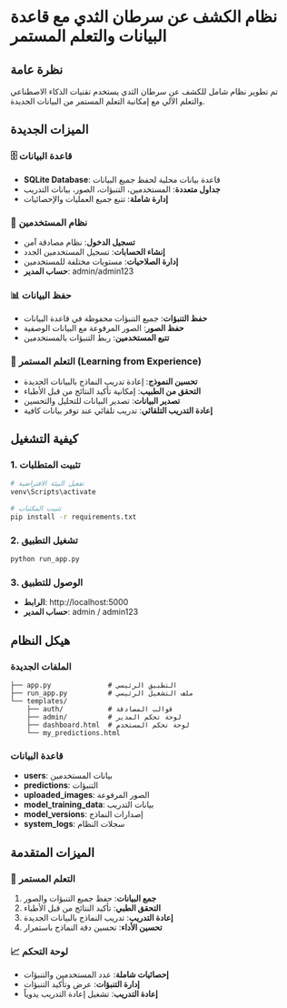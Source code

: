# نظام الكشف عن سرطان الثدي مع قاعدة البيانات والتعلم المستمر

## نظرة عامة
تم تطوير نظام شامل للكشف عن سرطان الثدي يستخدم تقنيات الذكاء الاصطناعي والتعلم الآلي مع إمكانية التعلم المستمر من البيانات الجديدة.

## الميزات الجديدة

### 🗄️ قاعدة البيانات
- **SQLite Database**: قاعدة بيانات محلية لحفظ جميع البيانات
- **جداول متعددة**: المستخدمين، التنبؤات، الصور، بيانات التدريب
- **إدارة شاملة**: تتبع جميع العمليات والإحصائيات

### 👥 نظام المستخدمين
- **تسجيل الدخول**: نظام مصادقة آمن
- **إنشاء الحسابات**: تسجيل المستخدمين الجدد
- **إدارة الصلاحيات**: مستويات مختلفة للمستخدمين
- **حساب المدير**: admin/admin123

### 📊 حفظ البيانات
- **حفظ التنبؤات**: جميع التنبؤات محفوظة في قاعدة البيانات
- **حفظ الصور**: الصور المرفوعة مع البيانات الوصفية
- **تتبع المستخدمين**: ربط التنبؤات بالمستخدمين

### 🔄 التعلم المستمر (Learning from Experience)
- **تحسين النموذج**: إعادة تدريب النماذج بالبيانات الجديدة
- **التحقق من الطبيب**: إمكانية تأكيد النتائج من قبل الأطباء
- **تصدير البيانات**: تصدير البيانات للتحليل والتحسين
- **إعادة التدريب التلقائي**: تدريب تلقائي عند توفر بيانات كافية

## كيفية التشغيل

### 1. تثبيت المتطلبات
```bash
# تفعيل البيئة الافتراضية
venv\Scripts\activate

# تثبيت المكتبات
pip install -r requirements.txt
```

### 2. تشغيل التطبيق
```bash
python run_app.py
```

### 3. الوصول للتطبيق
- **الرابط**: http://localhost:5000
- **حساب المدير**: admin / admin123

## هيكل النظام

### الملفات الجديدة
```
├── app.py              # التطبيق الرئيسي
├── run_app.py          # ملف التشغيل الرئيسي
└── templates/
    ├── auth/           # قوالب المصادقة
    ├── admin/          # لوحة تحكم المدير
    ├── dashboard.html  # لوحة تحكم المستخدم
    └── my_predictions.html
```

### قاعدة البيانات
- **users**: بيانات المستخدمين
- **predictions**: التنبؤات
- **uploaded_images**: الصور المرفوعة
- **model_training_data**: بيانات التدريب
- **model_versions**: إصدارات النماذج
- **system_logs**: سجلات النظام

## الميزات المتقدمة

### 🔄 التعلم المستمر
1. **جمع البيانات**: حفظ جميع التنبؤات والصور
2. **التحقق الطبي**: تأكيد النتائج من قبل الأطباء
3. **إعادة التدريب**: تدريب النماذج بالبيانات الجديدة
4. **تحسين الأداء**: تحسين دقة النماذج باستمرار

### 📈 لوحة التحكم
- **إحصائيات شاملة**: عدد المستخدمين والتنبؤات
- **إدارة التنبؤات**: عرض وتأكيد التنبؤات
- **إعادة التدريب**: تشغيل إعادة التدريب يدوياً
